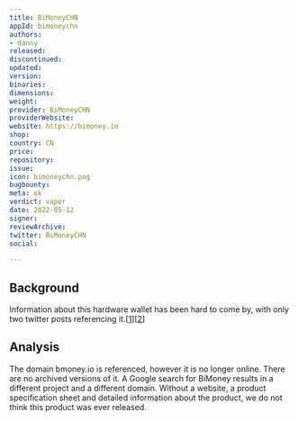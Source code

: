 ```yaml
---
title: BiMoneyCHN
appId: bimoneychn
authors:
- danny
released: 
discontinued: 
updated: 
version: 
binaries: 
dimensions: 
weight: 
provider: BiMoneyCHN
providerWebsite: 
website: https://bimoney.io
shop: 
country: CN
price: 
repository: 
issue: 
icon: bimoneychn.png
bugbounty: 
meta: ok
verdict: vapor
date: 2022-05-12
signer: 
reviewArchive: 
twitter: BiMoneyCHN
social: 

---
```


## Background 

Information about this hardware wallet has been hard to come by, with only two twitter posts referencing it.[[1](https://twitter.com/BiMoneyCHN/status/1049210366620835840)][[2](https://twitter.com/SwftCoin/status/1067915429560049664)] 

## Analysis 

The domain bmoney.io is referenced, however it is no longer online. There are no archived versions of it. A Google search for BiMoney results in a different project and a different domain. Without a website, a product specification sheet and detailed information about the product, we do not think this product was ever released.


